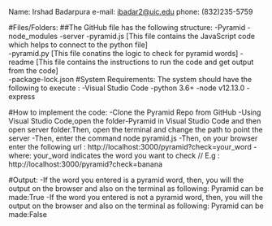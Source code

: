 Name: Irshad Badarpura
e-mail: ibadar2@uic.edu
phone: (832)235-5759

#Files/Folders:
##The GitHub file has the following structure:
-Pyramid
	-node_modules
	-server
		-pyramid.js [This file contains the JavaScript code which helps to connect to the python file]	
		-pyramid.py [This file conatins the logic to check for pyramid words]
	-readme	  [This file contains the instructions to run the code and get output from the code]	
	-package-lock.json
#System Requirements:
The system should have the following to execute :
-Visual Studio Code
-python 3.6+
-node v12.13.0
-express 


#How to implement the code:
-Clone the Pyramid Repo from GitHub
-Using Visual Studio Code,open the folder-Pyramid in Visual Studio Code and then open server folder.Then, open the terminal and change the path to point the server
-Then, enter the command node pyramid.js
-Then, on your browser enter the following url : http://localhost:3000/pyramid?check=your_word
						-where: your_word indicates the word you want to check
						// E.g : http://localhost:3000/pyramid?check=banana

#Output:
-If the word you entered is a pyramid word, then, you will the output on the browser and also on the terminal as following:
	Pyramid can be made:True
-If the word you entered is not a pyramid word, then, you will the output on the browser and also on the terminal as following:
	Pyramid can be made:False





